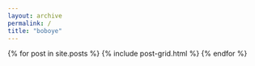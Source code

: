 ```yaml
---
layout: archive
permalink: /
title: "boboye"
---
```


<div class="tiles">
{% for post in site.posts %}
	{% include post-grid.html %}
{% endfor %}
</div><!-- /.tiles -->

